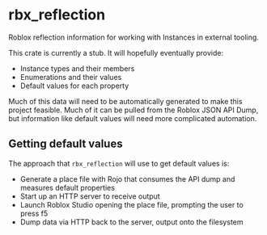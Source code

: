 # rbx_reflection
Roblox reflection information for working with Instances in external tooling.

This crate is currently a stub. It will hopefully eventually provide:

* Instance types and their members
* Enumerations and their values
* Default values for each property

Much of this data will need to be automatically generated to make this project feasible. Much of it can be pulled from the Roblox JSON API Dump, but information like default values will need more complicated automation.

## Getting default values
The approach that `rbx_reflection` will use to get default values is:

* Generate a place file with Rojo that consumes the API dump and measures default properties
* Start up an HTTP server to receive output
* Launch Roblox Studio opening the place file, prompting the user to press f5
* Dump data via HTTP back to the server, output onto the filesystem